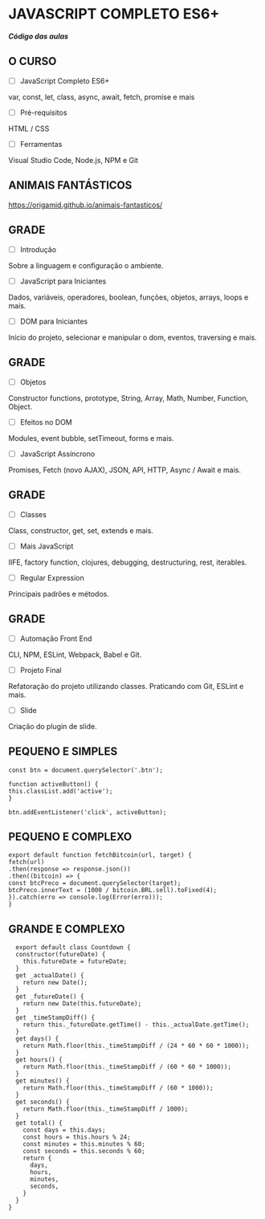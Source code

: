 # JAVASCRIPT COMPLETO ES6+

**_Código das aulas_**

## O CURSO

- [ ] JavaScript Completo ES6+

var, const, let, class, async, await, fetch, promise e mais

- [ ] Pré-requisitos

HTML / CSS

- [ ] Ferramentas

Visual Studio Code, Node.js, NPM e Git

## ANIMAIS FANTÁSTICOS

https://origamid.github.io/animais-fantasticos/

## GRADE

- [ ] Introdução

Sobre a linguagem e configuração o ambiente.

- [ ] JavaScript para Iniciantes

Dados, variáveis, operadores, boolean, funções, objetos, arrays, loops e mais.

- [ ] DOM para Iniciantes

Início do projeto, selecionar e manipular o dom, eventos, traversing e mais.

## GRADE

- [ ] Objetos

Constructor functions, prototype, String, Array, Math, Number, Function, Object.

- [ ] Efeitos no DOM

Modules, event bubble, setTimeout, forms e mais.

- [ ] JavaScript Assíncrono

Promises, Fetch (novo AJAX), JSON, API, HTTP, Async / Await e mais.

## GRADE

- [ ] Classes

Class, constructor, get, set, extends e mais.

- [ ] Mais JavaScript

IIFE, factory function, clojures, debugging, destructuring, rest, iterables.

- [ ] Regular Expression

Principais padrões e métodos.

## GRADE

- [ ] Automação Front End

CLI, NPM, ESLint, Webpack, Babel e Git.

- [ ] Projeto Final

Refatoração do projeto utilizando classes. Praticando com Git, ESLint e mais.

- [ ] Slide

Criação do plugin de slide.

## PEQUENO E SIMPLES

```
const btn = document.querySelector('.btn');

function activeButton() {
this.classList.add('active');
}

btn.addEventListener('click', activeButton);
```

## PEQUENO E COMPLEXO

```
export default function fetchBitcoin(url, target) {
fetch(url)
.then(response => response.json())
.then((bitcoin) => {
const btcPreco = document.querySelector(target);
btcPreco.innerText = (1000 / bitcoin.BRL.sell).toFixed(4);
}).catch(erro => console.log(Error(erro)));
}
```

## GRANDE E COMPLEXO

```
  export default class Countdown {
  constructor(futureDate) {
    this.futureDate = futureDate;
  }
  get _actualDate() {
    return new Date();
  }
  get _futureDate() {
    return new Date(this.futureDate);
  }
  get _timeStampDiff() {
    return this._futureDate.getTime() - this._actualDate.getTime();
  }
  get days() {
    return Math.floor(this._timeStampDiff / (24 * 60 * 60 * 1000));
  }
  get hours() {
    return Math.floor(this._timeStampDiff / (60 * 60 * 1000));
  }
  get minutes() {
    return Math.floor(this._timeStampDiff / (60 * 1000));
  }
  get seconds() {
    return Math.floor(this._timeStampDiff / 1000);
  }
  get total() {
    const days = this.days;
    const hours = this.hours % 24;
    const minutes = this.minutes % 60;
    const seconds = this.seconds % 60;
    return {
      days,
      hours,
      minutes,
      seconds,
    }
  }
}
```
